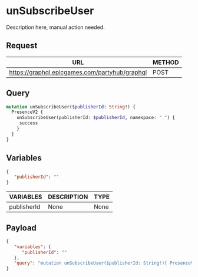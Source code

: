 # unSubscribeUser

Description here, manual action needed.

## Request
| URL | METHOD |
| - | - |
| https://graphql.epicgames.com/partyhub/graphql | POST |

## Query
```graphql
mutation unSubscribeUser($publisherId: String!) {
  PresenceV2 {
    unSubscribeUser(publisherId: $publisherId, namespace: "_") {
     success
    }
  }
}
```

## Variables
```json
{
   "publisherId": ""
}
```
| VARIABLES | DESCRIPTION | TYPE |
| - | - | - |
| publisherId | None | None |

## Payload
```json
{
   "variables": {
      "publisherId": ""
   },
   "query": "mutation unSubscribeUser($publisherId: String!){ PresenceV2 { unSubscribeUser(namespace: \"_\", publisherId: $publisherId) { success } } }"
}
```